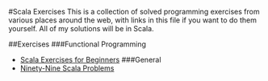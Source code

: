 #Scala Exercises
This is a collection of solved programming exercises from various places around
the web, with links in this file if you want to do them yourself.
All of my solutions will be in Scala.

##Exercises
###Functional Programming
 * [Scala Exercises for Beginners][1]
###General
 * [Ninety-Nine Scala Problems][4]

[1]: tmorris.net/posts/scala-exercises-for-beginners/
[4]: http://aperiodic.net/phil/scala/s-99/
